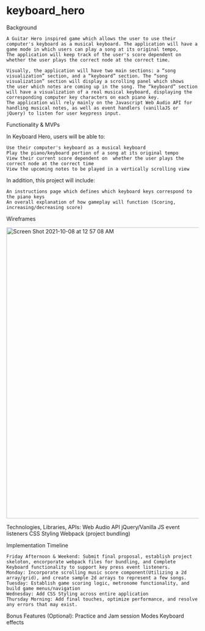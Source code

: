 # keyboard_hero

Background

    A Guitar Hero inspired game which allows the user to use their computer's keyboard as a musical keyboard. The application will have a game mode in which users can play a song at its original tempo, 
    The application will keep track of the user's score dependent on whether the user plays the correct node at the correct time.  

    Visually, the application will have two main sections: a “song visualization” section, and a “keyboard” section. The “song visualization” section will display a scrolling panel which shows 
    the user which notes are coming up in the song. The “keyboard” section will have a visualization of a real musical keyboard, displaying the corresponding computer key characters on each piano key.
    The application will rely mainly on the Javascript Web Audio API for handling musical notes, as well as event handlers (vanillaJS or jQuery) to listen for user keypress input.


Functionality & MVPs

  In Keyboard Hero, users will be able to:

    Use their computer's keyboard as a musical keyboard
    Play the piano/keyboard portion of a song at its original tempo
    View their current score dependent on  whether the user plays the correct node at the correct time
    View the upcoming notes to be played in a vertically scrolling view

  In addition, this project will include:

    An instructions page which defines which keyboard keys correspond to the piano keys
    An overall explanation of how gameplay will function (Scoring, increasing/decreasing score)

Wireframes

<img width="764" alt="Screen Shot 2021-10-08 at 12 57 08 AM" src="https://user-images.githubusercontent.com/26657117/136500784-79a78023-b287-45ad-89a6-fb9b6aa5101b.png">


Technologies, Libraries, APIs:
    Web Audio API
    jQuery/Vanilla JS event listeners
    CSS Styling
    Webpack (project bundling)

Implementation Timeline

    Friday Afternoon & Weekend: Submit final proposal, establish project skeloton, encorporate webpack files for bundling, and Complete Keyboard functionality to support key press event listeners.
    Monday: Incorporate scrolling music score component(Utilizing a 2d array/grid), and create sample 2d arrays to represent a few songs.
    Tuesday: Establish game scoring logic, metronome functionality, and build game menus/navigation
    Wednesday: Add CSS Styling across entire application
    Thursday Morning: Add final touches, optimize performance, and resolve any errors that may exist.

Bonus Features (Optional):
    Practice and Jam session Modes
    Keyboard effects
